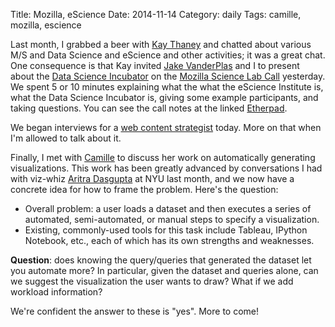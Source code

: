 Title: Mozilla, eScience
Date: 2014-11-14
Category: daily
Tags: camille, mozilla, escience

Last month, I grabbed a beer with [Kay Thaney](http://kaythaney.com/) and chatted about various M/S and Data Science and eScience and other activities; it was a great chat. One consequence is that Kay invited [Jake VanderPlas](http://www.astro.washington.edu/users/vanderplas/) and I to present about the [Data Science Incubator](http://data.uw.edu/incubator) on the [Mozilla Science Lab Call](https://etherpad.mozilla.org/sciencelab-calls-nov13-2014) yesterday. We spent 5 or 10 minutes explaining what the what the eScience Institute is, what the Data Science Incubator is, giving some example participants, and taking questions. You can see the call notes at the linked [Etherpad](https://etherpad.mozilla.org/sciencelab-calls-nov13-2014).

We began interviews for a [web content strategist](https://uwhires.admin.washington.edu/eng/candidates/default.cfm?szCategory=jobprofile&szOrderID=112161) today. More on that when I'm allowed to talk about it.

Finally, I met with [Camille](http://r.halper.in/people/cobbc12) to discuss her work on automatically generating visualizations. This work has been greatly advanced by conversations I had with viz-whiz [Aritra Dasgupta](http://vgc.poly.edu/~adasgupta/) at NYU last month, and we now have a concrete idea for how to frame the problem. Here's the question:

* Overall problem: a user loads a dataset and then executes a series of automated, semi-automated, or manual steps to specify a visualization.
* Existing, commonly-used tools for this task include Tableau, IPython Notebook, etc., each of which has its own strengths and weaknesses.

**Question**: does knowing the query/queries that generated the dataset let you automate more? In particular, given the dataset and queries alone, can we suggest the visualization the user wants to draw? What if we add workload information?

We're confident the answer to these is "yes". More to come!